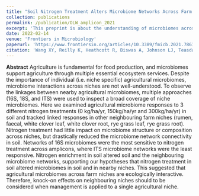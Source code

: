 ```yaml
---
title: "Soil Nitrogen Treatment Alters Microbiome Networks Across Farm Niches"
collection: publications
permalink: /publication/OLW_amplicon_2021
excerpt: 'This preprint is about the understanding of microbiomes across farm niches and their responses to nitrogen treatments.'
date: 2022-02-14
venue: 'Frontiers in Microbiology'
paperurl: 'https://www.frontiersin.org/articles/10.3389/fmicb.2021.786156/full'
citation: 'Wang XY, Reilly K, Heathcott R, Biswas A, Johnson LJ, Teasdale S, Grelet GA, Podolyan A, Gregorini P, Attwood GT, Palevich N. Soil nitrogen treatment alters microbiome networks across farm niches. Frontiers in microbiology. 2022 Feb 14;12:4355.'
---
```


**Abstract**
Agriculture is fundamental for food production, and microbiomes support agriculture through multiple essential ecosystem services. Despite the importance of individual (i.e. niche specific) agricultural microbiomes, microbiome interactions across niches are not well-understood. To observe the linkages between nearby agricultural microbiomes, multiple approaches (16S, 18S, and ITS) were used to inspect a broad coverage of niche microbiomes. Here we examined agricultural microbiome responses to 3 different nitrogen treatments (0 kg/ha/yr, 150kg/ha/yr and 300kg/ha/yr) in soil and tracked linked responses in other neighbouring farm niches (rumen, faecal, white clover leaf, white clover root, rye grass leaf, rye grass root). Nitrogen treatment had little impact on microbiome structure or composition across niches, but drastically reduced the microbiome network connectivity in soil. Networks of 16S microbiomes were the most sensitive to nitrogen treatment across amplicons, where ITS microbiome networks were the least responsive. Nitrogen enrichment in soil altered soil and the neighbouring microbiome networks, supporting our hypotheses that nitrogen treatment in soil altered microbiomes in soil and in nearby niches. This suggested that agricultural microbiomes across farm niches are ecologically interactive. Therefore, knock-on effects on neighbouring niches should to be considered when management is applied to a single agricultural niche.

